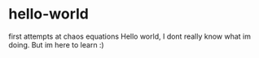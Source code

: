 # hello-world
first attempts at chaos equations 
Hello world, I dont really know what im doing. But im here to learn :)
